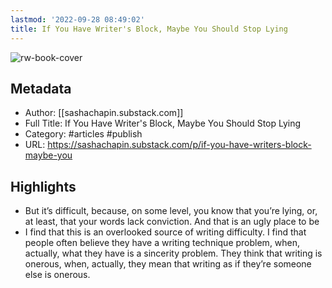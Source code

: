 ```yaml
---
lastmod: '2022-09-28 08:49:02'
title: If You Have Writer's Block, Maybe You Should Stop Lying
---
```


![rw-book-cover](https://readwise-assets.s3.amazonaws.com/static/images/article1.be68295a7e40.png)

## Metadata
- Author: [[sashachapin.substack.com]]
- Full Title: If You Have Writer's Block, Maybe You Should Stop Lying
- Category: #articles #publish 
- URL: https://sashachapin.substack.com/p/if-you-have-writers-block-maybe-you

## Highlights
- But it’s difficult, because, on some level, you know that you’re lying, or, at least, that your words lack conviction. And that is an ugly place to be
- I find that this is an overlooked source of writing difficulty. I find that people often believe they have a writing technique problem, when, actually, what they have is a sincerity problem. They think that writing is onerous, when, actually, they mean that writing as if they’re someone else is onerous.
